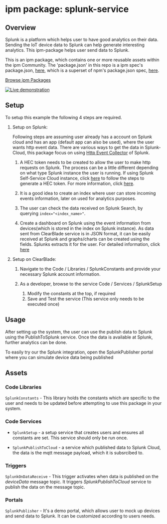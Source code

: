 
# ipm package: splunk-service

## Overview

Splunk is a platform which helps user to have good analytics on their data. Sending the IoT device data to Splunk can help generate interesting analytics. This ipm-package helps user send data to Splunk.

This is an ipm package, which contains one or more reusable assets within the ipm Community. The 'package.json' in this repo is a ipm spec's package.json, [here](https://docs.clearblade.com/v/3/6-ipm/spec), which is a superset of npm's package.json spec, [here](https://docs.npmjs.com/files/package.json).

[Browse ipm Packages](https://ipm.clearblade.com)

[![Live demonstration](https://img.youtube.com/vi/GCMGd9oun_Q/0.jpg)](https://www.youtube.com/watch?v=GCMGd9oun_Q)

## Setup

To setup this example the following 4 steps are required.

1. Setup on Splunk:

	Following steps are assuming user already has a account on Splunk cloud and has an app (default app can also be used), where the user wants http event data. There are various ways to get the data in Splunk-Cloud, this package focus on using [Http Event Collector](http://docs.splunk.com/Documentation/Splunk/latest/Data/AboutHEC) of Splunk.

	1. A HEC token needs to be created to allow the user to make http requests on Splunk. The process can be a little different depending on what type Splunk instance the user is running. If using Splunk Self-Service Cloud instance, click [here](http://docs.splunk.com/Documentation/Splunk/7.0.3/Data/UsetheHTTPEventCollector#Configure_HTTP_Event_Collector_on_self-service_Splunk_Cloud) to follow the steps to generate a HEC token. For more information, click [here](http://docs.splunk.com/Documentation/Splunk/latest/Data/AboutHEC).
	
	2. It is a good idea to create an index where user can store incoming events information, later on used for analytics purposes.

	3. The user can check the data received on Splunk Search, by querying `index="<index_name>"`.

	4. Create a dashboard on Splunk using the event information from devices(which is stored in the index on Splunk instance). As data sent from ClearBlade service is in JSON format, it can be easily received at Splunk and graphs/charts can be created using the fields. Splunks extracts it for the user. For detailed information, click [here](http://docs.splunk.com/Documentation/Splunk/latest/Viz/Overviewofdashboards)  

2. Setup on ClearBlade: 

	1.  Navigate to the Code / Libraries / SplunkConstants and provide your necessary Splunk account information. 
	
	2.  As a developer, browse to the service Code / Services / SplunkSetup
	    1.  Modify the constants at the top, if required
	    2.  Save and Test the service (This service only needs to be executed once)
	


## Usage

After setting up the system, the user can use the publish data to Splunk using the PublishToSplunk service. Once the data is available at Splunk, further analytics can be done.

To easily try our the Splunk integration, open the SplunkPublisher portal where you can simulate device data being published  

## Assets
### Code Libraries

`SplunkConstants` - This library holds the constants which are specific to the user and needs to be updated before attempting to use this package in your system.

### Code Services

* `SplunkSetup` - a setup service that creates users and ensures all constants are set.  This service should only be run once.

* `SplunkPublishToCloud` - a service which published data to Splunk Cloud, the data is the mqtt message payload, which it is subsrcibed to. 

### Triggers
`SplunkOnDataReceive` - This trigger activates when data is published on the _deviceData_ message topic. It triggers _SplunkPublishToCloud_ service to publish the data on the message topic.

### Portals

`SplunkPublisher` -  It's a demo portal, which allows user to mock up devices and send data to Splunk. It can be customized according to users needs. 
